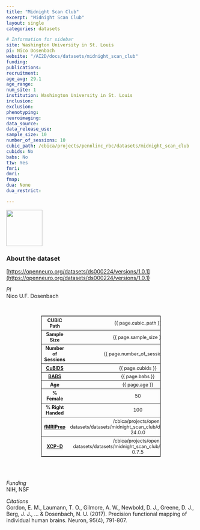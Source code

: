 ```yaml
---
title: "Midnight Scan Club"
excerpt: "Midnight Scan Club"
layout: single
categories: datasets

# Information for sidebar
site: Washington University in St. Louis
pi: Nico Dosenbach
website: "/AI2D/docs/datasets/midnight_scan_club"
funding:
publications:
recruitment:
age_avg: 29.1
age_range:
num_site: 1
institution: Washington University in St. Louis
inclusion:
exclusion:
phenotyping:
neuroimaging:
data_source:
data_release_use:
sample_size: 10
number_of_sessions: 10
cubic_path: /cbica/projects/pennlinc_rbc/datasets/midnight_scan_club
cubids: No
babs: No
t1w: Yes
fmri:
dmri:
fmap:
dua: None
dua_restrict:

---
```

<div style="text-align: left;">
     <img src="{{ site.baseurl }}/assets/images/logos/WashU.png" style="width: auto; height: 10vw;" />
</div>

### About the dataset 
[https://openneuro.org/datasets/ds000224/versions/1.0.1](https://openneuro.org/datasets/ds000224/versions/1.0.1)

*PI*
<br>
Nico U.F. Dosenbach

<br>
<div class=table align='center'>
<table style="text-align: center;
width:63%; font-size:90%; border: 1px solid black">
<tr><th style="font-weight:bold">CUBIC Path</th><th style="font-weight:normal">{{ page.cubic_path }}</th><th style="font-weight:normal"></th></tr>
<tr><th style="font-weight:bold">Sample Size</th><th style="font-weight:normal">{{ page.sample_size }}</th><th style="font-weight:normal"></th></tr>
<tr><th style="font-weight:bold">Number of Sessions</th><th style="font-weight:normal">{{ page.number_of_sessions }}</th><th style="font-weight:normal"></th></tr>
<tr><th style="font-weight:bold"><a href="{{ site.baseurl }}/docs/imaging/image_curation/">CuBIDS</a></th><th style="font-weight:normal">{{ page.cubids }}</th><th style="font-weight:normal"></th></tr>
<tr><th style="font-weight:bold"><a href="{{ site.baseurl }}/docs/imaging/image_babs/">BABS</a></th><th style="font-weight:normal">{{ page.babs }}</th><th style="font-weight:normal"></th></tr>
<tr><th style="font-weight:bold">Age</th><th style="font-weight:normal">{{ page.age }}</th><th style="font-weight:normal"></th></tr>
<tr><th style="font-weight:bold">% Female</th><th style="font-weight:normal">50</th><th style="font-weight:normal"></th></tr>
<tr><th style="font-weight:bold">% Right Handed</th><th style="font-weight:normal">100</th><th style="font-weight:normal"></th></tr>
<tr><th style="font-weight:bold"><a href="{{ site.baseurl }}/docs/imaging/image_fmriprep/">fMRIPrep</a></th><th style="font-weight:normal">/cbica/projects/open-datasets/datasets/midnight_scan_club/derivatives/fmriprep-24.0.0</th><th style="font-weight:normal"></th></tr>
<tr><th style="font-weight:bold"><a href="{{ site.baseurl }}/docs/imaging/image_xcpd">XCP-D</a></th><th style="font-weight:normal">/cbica/projects/open-datasets/datasets/midnight_scan_club/derivatives/xcp_d-0.7.5</th><th style="font-weight:normal"></th></tr>
</table>
</div>

<br>
<br>

*Funding*
<br>
NIH, NSF

*Citations*
<br>
Gordon, E. M., Laumann, T. O., Gilmore, A. W., Newbold, D. J., Greene, D. J., Berg, J. J., ... & Dosenbach, N. U. (2017). Precision functional mapping of individual human brains. Neuron, 95(4), 791-807.